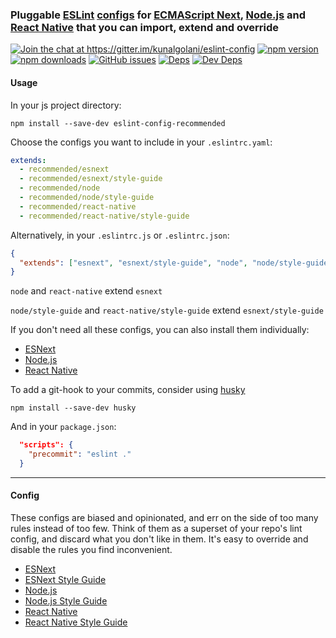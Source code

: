 ### Pluggable [ESLint](http://eslint.org/docs/about/) [configs](http://eslint.org/docs/developer-guide/shareable-configs) for [ECMAScript Next](https://kangax.github.io/compat-table/esnext), [Node.js](https://nodejs.org) and [React Native](https://facebook.github.io/react-native) that you can import, extend and override

[![Join the chat at https://gitter.im/kunalgolani/eslint-config ][gitter-img]][gitter-url]
[![npm version][version-img]][npm-url]
[![npm downloads][downloads-img]][npm-url]
[![GitHub issues][issues-img]][issues-url]
[![Deps][deps-img]][deps-url]
[![Dev Deps][devdeps-img]][deps-url]

#### Usage

In your js project directory:

```shell
npm install --save-dev eslint-config-recommended
```

Choose the configs you want to include in your `.eslintrc.yaml`:

```yaml
extends:
  - recommended/esnext
  - recommended/esnext/style-guide
  - recommended/node
  - recommended/node/style-guide
  - recommended/react-native
  - recommended/react-native/style-guide
```

Alternatively, in your `.eslintrc.js` or `.eslintrc.json`:

```json
{
  "extends": ["esnext", "esnext/style-guide", "node", "node/style-guide", "react-native", "react-native/style-guide"]
}
```

`node` and `react-native` extend `esnext`

`node/style-guide` and `react-native/style-guide` extend `esnext/style-guide`

If you don't need all these configs, you can also install them individually:

- [ESNext](https://github.com/kunalgolani/eslint-config/tree/master/packages/esnext)
- [Node.js](https://github.com/kunalgolani/eslint-config/tree/master/packages/node)
- [React Native](https://github.com/kunalgolani/eslint-config/tree/master/packages/react-native)

To add a git-hook to your commits, consider using [husky](https://github.com/typicode/husky)

```shell
npm install --save-dev husky
```

And in your `package.json`:

```json
  "scripts": {
    "precommit": "eslint ."
  }
```

---

#### Config

These configs are biased and opinionated, and err on the side of too many rules instead of too few. Think of them as a superset of your repo's lint config, and discard what you don't like in them. It's easy to override and disable the rules you find inconvenient.

- [ESNext](https://github.com/kunalgolani/eslint-config/tree/master/packages/esnext)
- [ESNext Style Guide](https://github.com/kunalgolani/eslint-config/tree/master/packages/esnext/style-guide)
- [Node.js](https://github.com/kunalgolani/eslint-config/tree/master/packages/node)
- [Node.js Style Guide](https://github.com/kunalgolani/eslint-config/tree/master/packages/node/style-guide)
- [React Native](https://github.com/kunalgolani/eslint-config/tree/master/packages/react-native)
- [React Native Style Guide](https://github.com/kunalgolani/eslint-config/tree/master/packages/react-native/style-guide)

[gitter-img]: https://badges.gitter.im/kunalgolani/eslint-config.svg
[gitter-url]: https://gitter.im/kunalgolani/eslint-config?utm_source=badge&utm_medium=badge&utm_campaign=pr-badge&utm_content=badge
[version-img]: https://img.shields.io/npm/v/eslint-config-recommended.svg
[npm-url]: https://www.npmjs.com/package/eslint-config-recommended
[downloads-img]: https://img.shields.io/npm/dt/eslint-config-recommended.svg
[issues-img]: https://img.shields.io/github/issues-raw/kunalgolani/eslint-config.svg?maxAge=2592000
[issues-url]: https://github.com/kunalgolani/eslint-config/issues
[deps-img]: https://img.shields.io/david/kunalgolani/eslint-config.svg
[devdeps-img]: https://img.shields.io/david/dev/kunalgolani/eslint-config.svg
[deps-url]: https://github.com/kunalgolani/eslint-config/blob/master/package.json
